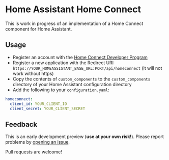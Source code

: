# Home Assistant Home Connect

This is work in progress of an implementation of a Home Connect component for Home Assistant.

## Usage

- Register an account with the [Home Connect Developer Program](https://developer.home-connect.com)
- Register a new application with the Redirect URI `https://YOUR_HOMEASSISTANT_BASE_URL:PORT/api/homeconnect` (it will not work without https)
- Copy the contents of `custom_components` to the  `custom_components` directory of your Home Assistant configuration directory
- Add the following to your `configuration.yaml`:
```yaml
homeconnect:
  client_id: YOUR_CLIENT_ID
  client_secret: YOUR_CLIENT_SECRET
```

## Feedback

This is an early development preview (**use at your own risk!**). Please report problems by [opening an issue](https://github.com/DavidMStraub/homeassistant-homeconnect/issues).

Pull requests are welcome!
